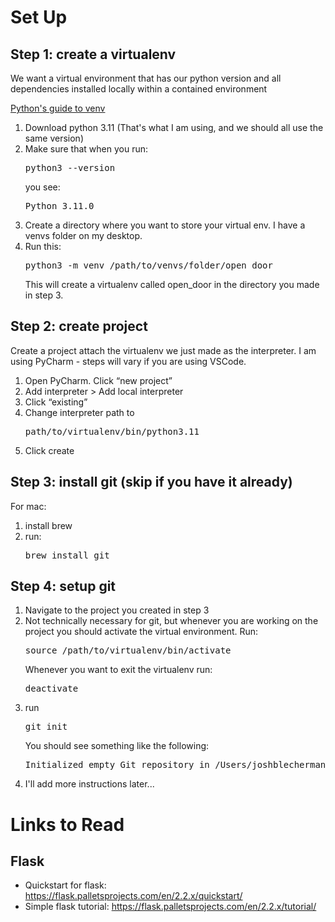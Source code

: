 # Set Up 

## Step 1: create a virtualenv 

We want a virtual environment that has our python version and all dependencies installed locally within a contained environment

<a href="https://docs.python.org/3/library/venv.html">Python's guide to venv</a>
<ol> 
    <li>Download python 3.11 (That's what I am using, and we should all use the same version)</li>
    <li>Make sure that when you run:<pre>python3 --version</pre>
    you see:
    <pre>Python 3.11.0</pre></li>
    <li>Create a directory where you want to store your virtual env. I have a venvs folder on my desktop.</li>
    <li>Run this:<pre>python3 -m venv /path/to/venvs/folder/open_door</pre></li>
    This will create a virtualenv called open_door in the directory you made in step 3.
</ol>

## Step 2: create project 

Create a project attach the virtualenv we just made as the interpreter. I am using PyCharm - steps will vary if you are using VSCode.

<ol>
    <li>Open PyCharm. Click “new project”</li>
    <li>Add interpreter > Add local interpreter</li> 
    <li>Click “existing”</li>
    <li>Change interpreter path to <pre>path/to/virtualenv/bin/python3.11</pre>
</li>
    <li>Click create</li>
</ol>

## Step 3: install git (skip if you have it already)

For mac:
<ol>
    <li>install brew</li> 
    <li>run: <pre>brew install git</pre></li>
</ol>

## Step 4: setup git 
<ol>
    <li>Navigate to the project you created in step 3</li>
    <li>Not technically necessary for git, but whenever you are working on the project you should activate the virtual environment. Run: <pre>source /path/to/virtualenv/bin/activate</pre>
    Whenever you want to exit the virtualenv run: 
    <pre>deactivate</pre>
    </li>
    <li>run <pre>git init</pre> You should see something like the following: 
    <pre>Initialized empty Git repository in /Users/joshblecherman/Desktop/projects/open_door/.git/</pre></li> 
    <li>I'll add more instructions later...</li>
</ol>


# Links to Read

## Flask

* Quickstart for flask: https://flask.palletsprojects.com/en/2.2.x/quickstart/  
* Simple flask tutorial: https://flask.palletsprojects.com/en/2.2.x/tutorial/ 

